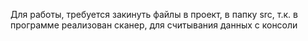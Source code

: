 Для работы, требуется закинуть файлы в проект, в папку src, т.к. в программе реализован сканер, для считывания данных с консоли
